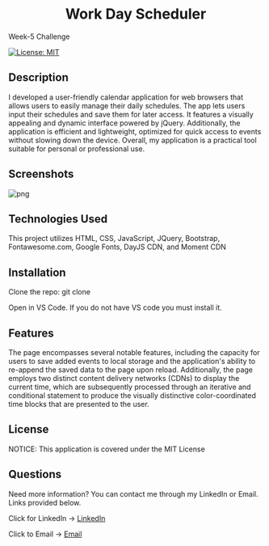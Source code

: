 # <h1 align="center">Work Day Scheduler</h1>
Week-5 Challenge

[![License: MIT](https://img.shields.io/badge/License-MIT-yellow.svg)](https://opensource.org/licenses/MIT)


##  Description 
I developed a user-friendly calendar application for web browsers that allows users to easily manage their daily schedules. The app lets users input their schedules and save them for later access. It features a visually appealing and dynamic interface powered by jQuery. Additionally, the application is efficient and lightweight, optimized for quick access to events without slowing down the device. Overall, my application is a practical tool suitable for personal or professional use.

## Screenshots 

![png](https://user-images.githubusercontent.com/121422214/226148112-6110ef74-227b-49d4-ae31-947dad4d2505.jpeg)

## Technologies Used

This project utilizes HTML, CSS, JavaScript, JQuery, Bootstrap, Fontawesome.com, Google Fonts, DayJS CDN, and Moment CDN

## Installation

Clone the repo: git clone 

Open in VS Code. If you do not have VS code you must install it.

## Features

The page encompasses several notable features, including the capacity for users to save added events to local storage and the application's ability to re-append the saved data to the page upon reload. Additionally, the page employs two distinct content delivery networks (CDNs) to display the current time, which are subsequently processed through an iterative and conditional statement to produce the visually distinctive color-coordinated time blocks that are presented to the user.

## License

NOTICE: This application is covered under the MIT License

## Questions

Need more information? You can contact me through my LinkedIn or Email. Links provided below.

Click for LinkedIn -> [LinkedIn](mailto:inaliaashanti@gmail.com?subject=[Email]%20Source%20Han%20Sans)

Click to Email -> [Email](https://www.google.com)

